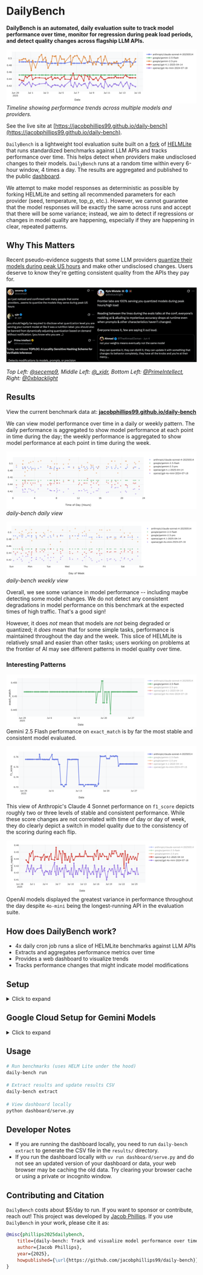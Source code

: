 # DailyBench

**DailyBench is an automated, daily evaluation suite to track model performance over time, monitor for regression during peak load periods, and detect quality changes across flagship LLM APIs.**

![Daily Bench Timeline View](assets/daily-bench-timeline.png)
*Timeline showing performance trends across multiple models and providers.*


See the live site at [https://jacobphillips99.github.io/daily-bench](https://jacobphillips99.github.io/daily-bench).

`DailyBench` is a lightweight tool evaluation suite built on a [fork](https://github.com/jacobphillips99/helm) of [HELMLite](https://crfm.stanford.edu/helm/lite/latest/) that runs standardized benchmarks against LLM APIs and tracks performance over time. This helps detect when providers make undisclosed changes to their models. `DailyBench` runs at a random time within every 6-hour window, 4 times a day. The results are aggregated and published to the public [dashboard](https://jacobphillips99.github.io/daily-bench).

We attempt to make model responses as deterministic as possible by forking HELMLite and setting all recommended parameters for each provider (seed, temperature, top_p, etc.). However, we cannot guarantee that the model responses will be exactly the same across runs and accept that there will be some variance; instead, we aim to detect if regressions or changes in model quality are happening, especially if they are happening in clear, repeated patterns.

## Why This Matters

Recent pseudo-evidence suggests that some LLM providers [quantize their models during peak US hours](https://x.com/secemp9/status/1931244386743894194) and make other undisclosed changes. Users deserve to know they're getting consistent quality from the APIs they pay for.

![Tweets about LLM API quality changes](assets/daily_bench_tweets.png)

*Top Left: [@secemp9](https://x.com/secemp9/status/1931244386743894194), Middle Left: [@_xjdr](https://x.com/_xjdr/status/1931068996092334274), Bottom Left: [@PrimeIntellect](https://x.com/PrimeIntellect/status/1884343700245074092), Right: [@0xblacklight](https://x.com/0xblacklight/status/1931098104411103576)*

## Results

View the current benchmark data at: **[jacobphillips99.github.io/daily-bench](https://jacobphillips99.github.io/daily-bench)**

We can view model performance over time in a daily or weekly pattern. The daily performance is aggregated to show model performance at each point in time during the day; the weekly performance is aggregated to show model performance at each point in time during the week.

![Daily Bench Daily View](assets/daily-bench-daily-view.png)
*daily-bench daily view*

![Daily Bench Weekly View](assets/daily-bench-weekly-view.png)
*daily-bench weekly view*

Overall, we see some variance in model performance -- including maybe detecting some model changes. We do not detect any consistent degradations in model performance on this benchmark at the expected times of high traffic. That's a good sign!

However, it does *not* mean that models are *not* being degraded or quantized; it *does* mean that for some simple tasks, performance is maintained throughout the day and the week. This slice of HELMLite is relatively small and easier than other tasks; users working on problems at the frontier of AI may see different patterns in model quality over time.

### Interesting Patterns
![Gemini 2.5 Flash Consistency](assets/gemini_consistency.png)
Gemini 2.5 Flash performance on `exact_match` is by far the most stable and consistent model evaluated.

![Anthropic Claude 4 Sonnet Switch](assets/anthropic_switch.png)
This view of Anthropic's Claude 4 Sonnet performance on `f1_score` depicts roughly two or three levels of stable and consistent performance. While these score changes are not correlated with time of day or day of week, they do clearly depict a switch in model quality due to the consistency of the scoring during each flip.

![OpenAI Variance](assets/openai_variance.png)
OpenAI models displayed the greatest variance in performance throughout the day despite `4o-mini` being the longest-running API in the evaluation suite.


## How does DailyBench work?
- 4x daily cron job runs a slice of HELMLite benchmarks against LLM APIs
- Extracts and aggregates performance metrics over time
- Provides a web dashboard to visualize trends
- Tracks performance changes that might indicate model modifications

## Setup
<details>
<summary>Click to expand</summary>

```bash
# install uv
curl -LsSf https://astral.sh/uv/install.sh | sh

# clone repo
git clone https://github.com/jacobphillips99/daily-bench.git
cd daily-bench

# install dependencies
uv sync

# activate uv env
source .venv/bin/activate
# or prepend commands with `uv run`

# Install the package in editable mode (so the CLI is on PATH)
uv pip install -e .
# or
pip install -e .
```
</details>

## Google Cloud Setup for Gemini Models

<details>
<summary>Click to expand</summary>

To use Gemini models via Vertex AI, you need to set up Google Cloud authentication:

### 1. Create a Service Account

```bash
# Set your Google Cloud project ID
export PROJECT_ID="your-project-id"

# Create a service account
gcloud iam service-accounts create daily-bench-sa \
    --description="Service account for daily-bench GitHub Actions" \
    --display-name="Daily Bench Service Account"
```

### 2. Grant Required Permissions

```bash
# Grant Vertex AI permissions
gcloud projects add-iam-policy-binding $PROJECT_ID \
    --member="serviceAccount:daily-bench-sa@$PROJECT_ID.iam.gserviceaccount.com" \
    --role="roles/aiplatform.user"

# Optional: Grant additional permissions if needed
gcloud projects add-iam-policy-binding $PROJECT_ID \
    --member="serviceAccount:daily-bench-sa@$PROJECT_ID.iam.gserviceaccount.com" \
    --role="roles/ml.developer"
```

### 3. Create and Download Service Account Key

```bash
# Create and download the service account key
gcloud iam service-accounts keys create ~/daily-bench-key.json \
    --iam-account=daily-bench-sa@$PROJECT_ID.iam.gserviceaccount.com
```

### 4. Set Up GitHub Secrets

In your GitHub repository settings, add these secrets:

- `GCP_SA_KEY`: The complete contents of the `~/daily-bench-key.json` file
- `GOOGLE_CLOUD_PROJECT`: Your Google Cloud project ID


**Note:** You may also need to enable the Cloud Resource Manager API via the [Google Cloud Console](https://console.cloud.google.com/apis/library/cloudresourcemanager.googleapis.com) if you encounter authentication errors.

**Important Notes:**
- Do NOT use your `~/.config/gcloud/application_default_credentials.json` file - this contains user OAuth credentials, not service account credentials
- The service account key JSON should have `"type": "service_account"` in it
- Keep your service account key secure and never commit it to version control

</details>

## Usage
```bash
# Run benchmarks (uses HELM Lite under the hood)
daily-bench run

# Extract results and update results CSV
daily-bench extract

# View dashboard locally
python dashboard/serve.py
```


## Developer Notes
- If you are running the dashboard locally, you need to run `daily-bench extract` to generate the CSV file in the `results/` directory.
- If you run the dashboard locally with `uv run dashboard/serve.py` and do not see an updated version of your dashboard or data, your web browser may be caching the old data. Try clearing your browser cache or using a private or incognito window.

## Contributing and Citation
`DailyBench` costs about $5/day to run. If you want to sponsor or contribute, reach out! This project was developed by [Jacob Phillips](https://jacobdphillips.com/). If you use `DailyBench` in your work, please cite it as:

```bibtex
@misc{phillips2025dailybench,
    title={daily-bench: Track and visualize model performance over time, monitor for regression during peak load periods, and detect quality changes across LLM APIs},
    author={Jacob Phillips},
    year={2025},
    howpublished={\url{https://github.com/jacobphillips99/daily-bench}}
}
```
